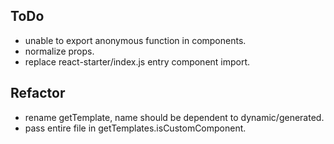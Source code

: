 ## ToDo
* unable to export anonymous function in components.
* normalize props.
* replace react-starter/index.js entry component import.
## Refactor
* rename getTemplate, name should be dependent to dynamic/generated.
* pass entire file in getTemplates.isCustomComponent.
